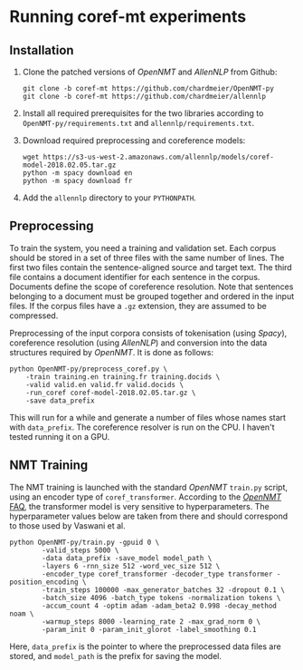 Running coref-mt experiments
============================

Installation
------------

1. Clone the patched versions of _OpenNMT_ and _AllenNLP_ from Github:

   ```
   git clone -b coref-mt https://github.com/chardmeier/OpenNMT-py
   git clone -b coref-mt https://github.com/chardmeier/allennlp
   ```

2. Install all required prerequisites for the two libraries according to
   `OpenNMT-py/requirements.txt` and `allennlp/requirements.txt`.
  
3. Download required preprocessing and coreference models:

   ```
   wget https://s3-us-west-2.amazonaws.com/allennlp/models/coref-model-2018.02.05.tar.gz
   python -m spacy download en
   python -m spacy download fr
   ```

4. Add the `allennlp` directory to your `PYTHONPATH`.

Preprocessing
-------------

To train the system, you need a training and validation set. Each corpus 
should be stored in a set of three files with the same number of lines.
The first two files contain the sentence-aligned source and target text.
The third file contains a document identifier for each sentence in the corpus.
Documents define the scope of coreference resolution. Note that sentences
belonging to a document must be grouped together and ordered in the input
files. If the corpus files have a `.gz` extension, they are assumed to be
compressed.

Preprocessing of the input corpora consists of tokenisation (using _Spacy_),
coreference resolution (using _AllenNLP_) and conversion into the data structures
required by _OpenNMT_. It is done as follows:

```
python OpenNMT-py/preprocess_coref.py \
    -train training.en training.fr training.docids \
    -valid valid.en valid.fr valid.docids \
    -run_coref coref-model-2018.02.05.tar.gz \
    -save data_prefix
```

This will run for a while and generate a number of files whose names start
with `data_prefix`. The coreference resolver is run on the CPU. I haven't
tested running it on a GPU.

NMT Training
------------

The NMT training is launched with the standard _OpenNMT_ `train.py` script,
using an encoder type of `coref_transformer`. According to the [_OpenNMT_
FAQ](http://opennmt.net/OpenNMT-py/FAQ.html), the transformer model is
very sensitive to hyperparameters. The hyperparameter values below are taken
from there and should correspond to those used by Vaswani et al.

```
python OpenNMT-py/train.py -gpuid 0 \
        -valid_steps 5000 \
        -data data_prefix -save_model model_path \
        -layers 6 -rnn_size 512 -word_vec_size 512 \
        -encoder_type coref_transformer -decoder_type transformer -position_encoding \
        -train_steps 100000 -max_generator_batches 32 -dropout 0.1 \
        -batch_size 4096 -batch_type tokens -normalization tokens \
        -accum_count 4 -optim adam -adam_beta2 0.998 -decay_method noam \
        -warmup_steps 8000 -learning_rate 2 -max_grad_norm 0 \
        -param_init 0 -param_init_glorot -label_smoothing 0.1
```

Here, `data_prefix` is the pointer to where the preprocessed data files are
stored, and `model_path` is the prefix for saving the model.
